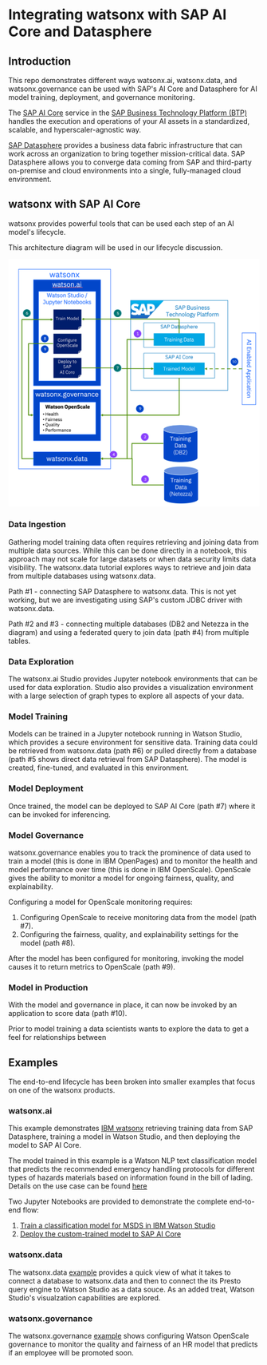 # Integrating watsonx with SAP AI Core and Datasphere

## Introduction
This repo demonstrates different ways watsonx.ai, watsonx.data, and watsonx.governance can be used with SAP's AI Core and Datasphere for AI model training, deployment, and governance monitoring. 

The [SAP AI Core](https://help.sap.com/docs/sap-ai-core) service in the [SAP Business Technology Platform (BTP)](https://help.sap.com/docs/btp) handles the execution and operations of your AI assets in a standardized, scalable, and hyperscaler-agnostic way.

[SAP Datasphere](https://help.sap.com/docs/SAP_DATASPHERE) provides a business data fabric infrastructure that can work across an organization to bring together mission-critical data. SAP Datasphere allows you to converge data coming from SAP and third-party on-premise and cloud environments into a single, fully-managed cloud environment.
 
## watsonx with SAP AI Core
watsonx provides powerful tools that can be used each step of an AI model's lifecycle.

This architecture diagram will be used in our lifecycle discussion.

![End to End flow](./images/end-to-end-flow.png)

### Data Ingestion
Gathering model training data often requires retrieving and joining data from multiple data sources. While this can be done directly in a notebook, this approach may not scale for large datasets or when data security limits data visibility. The watsonx.data tutorial explores ways to retrieve and join data from multiple databases using watsonx.data.

Path #1 - connecting SAP Datasphere to watsonx.data. This is not yet working, but we are investigating using SAP's custom JDBC driver with watsonx.data.

Path #2 and #3 - connecting multiple databases (DB2 and Netezza in the diagram) and using a federated query to join data (path #4) from multiple tables.

### Data Exploration
The watsonx.ai Studio provides Jupyter notebook environments that can be used for data exploration. Studio also provides a visualization environment with a large selection of graph types to explore all aspects of your data.

### Model Training
Models can be trained in a Jupyter notebook running in Watson Studio, which provides a secure environment for sensitive data. Training data could be retrieved from watsonx.data (path #6) or pulled directly from a database (path #5 shows direct data retrieval from SAP Datasphere). The model is created, fine-tuned, and evaluated in this environment.

### Model Deployment
Once trained, the model can be deployed to SAP AI Core (path #7) where it can be invoked for inferencing.

### Model Governance
watsonx.governance enables you to track the prominence of data used to train a model (this is done in IBM OpenPages) and to monitor the health and model performance over time (this is done in IBM OpenScale). OpenScale gives the ability to monitor a model for ongoing fairness, quality, and explainability.

Configuring a model for OpenScale monitoring requires:
1. Configuring OpenScale to receive monitoring data from the model (path #7).
2. Configuring the fairness, quality, and explainability settings for the model (path #8).

After the model has been configured for monitoring, invoking the model causes it to return metrics to OpenScale (path #9).

### Model in Production
With the model and governance in place, it can now be invoked by an application to score data (path #10).


Prior to model training a data scientists wants to explore the data to get a feel for relationships between 

## Examples
The end-to-end lifecycle has been broken into smaller examples that focus on one of the watsonx products.

### watsonx.ai
This example demonstrates [IBM watsonx](https://www.ibm.com/watsonx) retrieving training data from SAP Datasphere, training a model in Watson Studio, and then deploying the model to SAP AI Core.

The model trained in this example is a Watson NLP text classification model that predicts the recommended emergency handling protocols for different types of hazards materials based on information found in the bill of lading. Details on the use case can be found [here](./docs/watsonx-ai.md)

Two Jupyter Notebooks are provided to demonstrate the complete end-to-end flow:

1. [Train a classification model for MSDS in IBM Watson Studio](notebooks/Train-Model-with-Data-from-SAP-Datasphere.ipynb)
1. [Deploy the custom-trained model to SAP AI Core](notebooks/Deploy-Custom-Model-to-SAP-AI-Core.ipynb)

### watsonx.data

The watsonx.data [example](./docs/watsonx-data-integration.md) provides a quick view of what it takes to connect a database to watsonx.data and then to connect the its Presto query engine to Watson Studio as a data souce. As an added treat, Watson Studio's visualzation capabilities are explored.


### watsonx.governance

The watsonx.governance [example](./docs/watsonx-governance-integration.md) shows configuring Watson OpenScale governance to monitor the quality and fairness of an HR model that predicts if an employee will be promoted soon. 